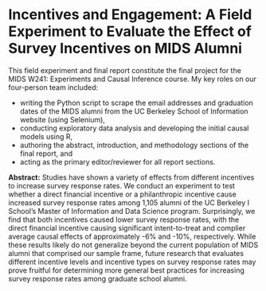 # Incentives and Engagement: A Field Experiment to Evaluate the Effect of Survey Incentives on MIDS Alumni
This field experiment and final report constitute the final project for the MIDS W241: Experiments and Causal Inference course.  My key roles on our four-person team included:

- writing the Python script to scrape the email addresses and graduation dates of the MIDS alumni from the UC Berkeley School of Information website (using Selenium),
- conducting exploratory data analysis and developing the initial causal models using R,
- authoring the abstract, introduction, and methodology sections of the final report, and
- acting as the primary editor/reviewer for all report sections.

**Abstract:**
Studies have shown a variety of effects from different incentives to increase survey response rates. We conduct an experiment to test whether a direct financial incentive or a philanthropic incentive cause increased survey response rates among 1,105 alumni of the UC Berkeley I School’s Master of Information and Data Science program. Surprisingly, we find that both incentives caused lower survey response rates, with the direct financial incentive causing significant intent-to-treat and complier average causal effects of approximately -6% and -10%, respectively. While these results likely do not generalize beyond the current population of MIDS alumni that comprised our sample frame, future research that evaluates different incentive levels and incentive types on survey response rates may prove fruitful for determining more general best practices for increasing survey response rates among graduate school alumni.
